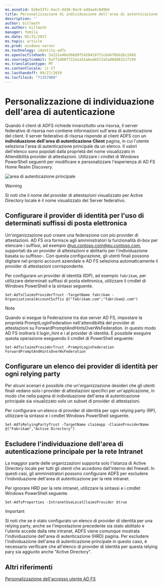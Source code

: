 ```yaml
---
ms.assetid: 626e33fc-4ac2-4d38-9ac9-addaa4c8d9bb
title: Personalizzazione di individuazione dell'area di autenticazione
description: ''
author: billmath
ms.author: billmath
manager: femila
ms.date: 05/31/2017
ms.topic: article
ms.prod: windows-server
ms.technology: identity-adfs
ms.openlocfilehash: 5a151e46e566d9f5459419771cbd476bb26c248d
ms.sourcegitcommit: 6aff3d88ff22ea141a6ea6572a5ad8dd6321f199
ms.translationtype: MT
ms.contentlocale: it-IT
ms.lasthandoff: 09/27/2019
ms.locfileid: "71357960"
---
```

# <a name="home-realm-discovery-customization"></a>Personalizzazione di individuazione dell'area di autenticazione


Quando il client di ADFS richiede innanzitutto una risorsa, il server federativo di risorsa non contiene informazioni sull'area di autenticazione del client. Il server federativo di risorsa risponde al client ADFS con un **individuazione dell'area di autenticazione Client** pagina, in cui l'utente seleziona l'area di autenticazione principale da un elenco. Il valori dell'elenco sono popolati dalla proprietà del nome visualizzato in Attendibilità provider di attestazioni. Utilizzare i cmdlet di Windows PowerShell seguenti per modificare e personalizzare l'esperienza di AD FS Home Realm Discovery.  
  
![area di autenticazione principale](media/AD-FS-user-sign-in-customization/ADFS_Blue_Custom4.png)  
  
> [!WARNING]  
> Si noti che il nome del provider di attestazioni visualizzato per Active Directory locale è il nome visualizzato del Server federativo.  
  



## <a name="configure-identity-provider-to-use-certain-email-suffixes"></a>Configurare il provider di identità per l'uso di determinati suffissi di posta elettronica  
Un'organizzazione può creare una federazione con più provider di attestazioni. AD FS ora fornisce agli amministratori la funzionalità di\-box per elencare i suffissi, ad esempio @us.contoso.com@eu.contoso.com, supportati da un provider di attestazioni e abilitarlo per l'individuazione basata su suffisso\-. Con questa configurazione, gli utenti finali possono digitare nel proprio account aziendale e AD FS seleziona automaticamente il provider di attestazioni corrispondente.  
  
Per configurare un provider di identità \(IDP\), ad esempio `fabrikam`, per utilizzare determinati suffissi di posta elettronica, utilizzare il cmdlet di Windows PowerShell e la sintassi seguente.  
  

`Set-AdfsClaimsProviderTrust -TargetName fabrikam -OrganizationalAccountSuffix @("fabrikam.com";"fabrikam2.com") ` 
 
>[!NOTE]
> Quando si esegue la Federazione tra due server AD FS, impostare la proprietà PromptLoginFederation nell'attendibilità del provider di attestazioni su ForwardPromptAndHintsOverWsFederation.  In questo modo AD FS inoltrerà il login_hint e i al provider di identità.  È possibile eseguire questa operazione eseguendo il cmdlet di PowerShell seguente:
>
>`Set-AdfsclaimsProviderTrust -PromptLoginFederation ForwardPromptAndHintsOverWsFederation`

## <a name="configure-an-identity-provider-list-per-relying-party"></a>Configurare un elenco dei provider di identità per ogni relying party  
Per alcuni scenari è possibile che un'organizzazione desideri che gli utenti finali vedano solo i provider di attestazioni specifici per un'applicazione, in modo che nella pagina di individuazione dell'area di autenticazione principale sia visualizzato solo un subset di provider di attestazioni.  
  
Per configurare un elenco di provider di identità per ogni relying party \(RP\), utilizzare la sintassi e i cmdlet Windows PowerShell seguente.  
  
 
`Set-AdfsRelyingPartyTrust -TargetName claimapp -ClaimsProviderName @("Fabrikam","Active Directory") ` 

  
## <a name="bypass-home-realm-discovery-for-the-intranet"></a>Escludere l'individuazione dell'area di autenticazione principale per la rete Intranet  
La maggior parte delle organizzazioni supporta solo l'istanza di Active Directory locale per tutti gli utenti che accedono dall'interno del firewall. In questi casi, gli amministratori possono configurare ADFS per escludere l'individuazione dell'area di autenticazione per la rete intranet.  
  
Per ignorare HRD per la rete intranet, utilizzare la sintassi e i cmdlet Windows PowerShell seguente.  
  

`Set-AdfsProperties -IntranetUseLocalClaimsProvider $true ` 
 
  
> [!IMPORTANT]  
> Si noti che se è stato configurato un elenco di provider di identità per una relying party, anche se l'impostazione precedente sia stato abilitato e l'utente accede dalla rete intranet, ADFS viene comunque mostrata l'individuazione dell'area di autenticazione \(HRD\) pagina. Per escludere l'individuazione dell'area di autenticazione principale in questo caso, è necessario verificare che all'elenco di provider di identità per questa relying pary sia aggiunto anche "Active Directory".  

## <a name="additional-references"></a>Altri riferimenti 
[Personalizzazione dell'accesso utente AD FS](AD-FS-user-sign-in-customization.md)  
